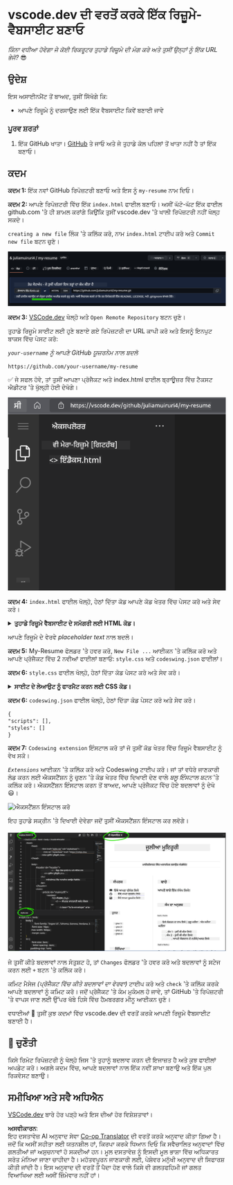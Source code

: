 <!--
CO_OP_TRANSLATOR_METADATA:
{
  "original_hash": "2fcb983b8dbadadb1bc2e97f8c12dac5",
  "translation_date": "2025-08-25T23:23:45+00:00",
  "source_file": "8-code-editor/1-using-a-code-editor/assignment.md",
  "language_code": "pa"
}
-->
# vscode.dev ਦੀ ਵਰਤੋਂ ਕਰਕੇ ਇੱਕ ਰਿਜ਼ੂਮੇ-ਵੈਬਸਾਈਟ ਬਣਾਓ

_ਕਿੰਨਾ ਵਧੀਆ ਹੋਵੇਗਾ ਜੇ ਕੋਈ ਰਿਕਰੂਟਰ ਤੁਹਾਡੇ ਰਿਜ਼ੂਮੇ ਦੀ ਮੰਗ ਕਰੇ ਅਤੇ ਤੁਸੀਂ ਉਨ੍ਹਾਂ ਨੂੰ ਇੱਕ URL ਭੇਜੋ?_ 😎

## ਉਦੇਸ਼

ਇਸ ਅਸਾਈਨਮੈਂਟ ਤੋਂ ਬਾਅਦ, ਤੁਸੀਂ ਸਿੱਖੋਗੇ ਕਿ:

- ਆਪਣੇ ਰਿਜ਼ੂਮੇ ਨੂੰ ਦਰਸਾਉਣ ਲਈ ਇੱਕ ਵੈਬਸਾਈਟ ਕਿਵੇਂ ਬਣਾਈ ਜਾਵੇ

### ਪੂਰਵ ਸ਼ਰਤਾਂ

1. ਇੱਕ GitHub ਖਾਤਾ। [GitHub](https://github.com/) ਤੇ ਜਾਓ ਅਤੇ ਜੇ ਤੁਹਾਡੇ ਕੋਲ ਪਹਿਲਾਂ ਤੋਂ ਖਾਤਾ ਨਹੀਂ ਹੈ ਤਾਂ ਇੱਕ ਬਣਾਓ।

## ਕਦਮ

**ਕਦਮ 1:** ਇੱਕ ਨਵਾਂ GitHub ਰਿਪੋਜ਼ਟਰੀ ਬਣਾਓ ਅਤੇ ਇਸ ਨੂੰ `my-resume` ਨਾਮ ਦਿਓ।

**ਕਦਮ 2:** ਆਪਣੇ ਰਿਪੋਜ਼ਟਰੀ ਵਿੱਚ ਇੱਕ `index.html` ਫਾਈਲ ਬਣਾਓ। ਅਸੀਂ ਘੱਟੋ-ਘੱਟ ਇੱਕ ਫਾਈਲ github.com 'ਤੇ ਹੀ ਸ਼ਾਮਲ ਕਰਾਂਗੇ ਕਿਉਂਕਿ ਤੁਸੀਂ vscode.dev 'ਤੇ ਖਾਲੀ ਰਿਪੋਜ਼ਟਰੀ ਨਹੀਂ ਖੋਲ੍ਹ ਸਕਦੇ।

`creating a new file` ਲਿੰਕ 'ਤੇ ਕਲਿੱਕ ਕਰੋ, ਨਾਮ `index.html` ਟਾਈਪ ਕਰੋ ਅਤੇ `Commit new file` ਬਟਨ ਚੁਣੋ।

![github.com 'ਤੇ ਨਵੀਂ ਫਾਈਲ ਬਣਾਓ](../../../../translated_images/new-file-github.com.c886796d800e8056561829a181be1382c5303da9d902d8b2dd82b68a4806e21f.pa.png)

**ਕਦਮ 3:** [VSCode.dev](https://vscode.dev) ਖੋਲ੍ਹੋ ਅਤੇ `Open Remote Repository` ਬਟਨ ਚੁਣੋ।

ਤੁਹਾਡੇ ਰਿਜ਼ੂਮੇ ਸਾਈਟ ਲਈ ਹੁਣੇ ਬਣਾਏ ਗਏ ਰਿਪੋਜ਼ਟਰੀ ਦਾ URL ਕਾਪੀ ਕਰੋ ਅਤੇ ਇਸਨੂੰ ਇਨਪੁਟ ਬਾਕਸ ਵਿੱਚ ਪੇਸਟ ਕਰੋ:

_`your-username` ਨੂੰ ਆਪਣੇ GitHub ਯੂਜ਼ਰਨੇਮ ਨਾਲ ਬਦਲੋ_

```
https://github.com/your-username/my-resume
```

✅ ਜੇ ਸਫਲ ਹੋਵੇ, ਤਾਂ ਤੁਸੀਂ ਆਪਣਾ ਪ੍ਰੋਜੈਕਟ ਅਤੇ index.html ਫਾਈਲ ਬ੍ਰਾਊਜ਼ਰ ਵਿੱਚ ਟੈਕਸਟ ਐਡੀਟਰ 'ਤੇ ਖੁੱਲ੍ਹੀ ਹੋਈ ਦੇਖੋਗੇ।

![ਨਵੀਂ ਫਾਈਲ ਬਣਾਓ](../../../../translated_images/project-on-vscode.dev.e79815a9a95ee7feac72ebe5c941c91279716be37c575dbdbf2f43bea2c7d8b6.pa.png)

**ਕਦਮ 4:** `index.html` ਫਾਈਲ ਖੋਲ੍ਹੋ, ਹੇਠਾਂ ਦਿੱਤਾ ਕੋਡ ਆਪਣੇ ਕੋਡ ਖੇਤਰ ਵਿੱਚ ਪੇਸਟ ਕਰੋ ਅਤੇ ਸੇਵ ਕਰੋ।

<details>
    <summary><b>ਤੁਹਾਡੇ ਰਿਜ਼ੂਮੇ ਵੈਬਸਾਈਟ ਦੇ ਸਮੱਗਰੀ ਲਈ HTML ਕੋਡ।</b></summary>
    
        <html>

            <head>
                <link href="style.css" rel="stylesheet">
                <link rel="stylesheet" href="https://cdnjs.cloudflare.com/ajax/libs/font-awesome/5.15.4/css/all.min.css">
                <title>ਤੁਹਾਡਾ ਨਾਮ ਇੱਥੇ ਲਿਖੋ!</title>
            </head>
            <body>
                <header id="header">
                    <!-- ਰਿਜ਼ੂਮੇ ਹੈਡਰ ਤੁਹਾਡੇ ਨਾਮ ਅਤੇ ਟਾਈਟਲ ਨਾਲ -->
                    <h1>ਤੁਹਾਡਾ ਨਾਮ ਇੱਥੇ ਲਿਖੋ!</h1>
                    <hr>
                    ਤੁਹਾਡਾ ਰੋਲ!
                    <hr>
                </header>
                <main>
                    <article id="mainLeft">
                        <section>
                            <h2>ਸੰਪਰਕ</h2>
                            <!-- ਸੰਪਰਕ ਜਾਣਕਾਰੀ ਸਮੇਤ ਸੋਸ਼ਲ ਮੀਡੀਆ -->
                            <p>
                                <i class="fa fa-envelope" aria-hidden="true"></i>
                                <a href="mailto:username@domain.top-level domain">ਆਪਣਾ ਈਮੇਲ ਇੱਥੇ ਲਿਖੋ</a>
                            </p>
                            <p>
                                <i class="fab fa-github" aria-hidden="true"></i>
                                <a href="github.com/yourGitHubUsername">ਆਪਣਾ ਯੂਜ਼ਰਨੇਮ ਇੱਥੇ ਲਿਖੋ!</a>
                            </p>
                            <p>
                                <i class="fab fa-linkedin" aria-hidden="true"></i>
                                <a href="linkedin.com/yourLinkedInUsername">ਆਪਣਾ ਯੂਜ਼ਰਨੇਮ ਇੱਥੇ ਲਿਖੋ!</a>
                            </p>
                        </section>
                        <section>
                            <h2>ਹੁਨਰ</h2>
                            <!-- ਤੁਹਾਡੇ ਹੁਨਰ -->
                            <ul>
                                <li>ਹੁਨਰ 1!</li>
                                <li>ਹੁਨਰ 2!</li>
                                <li>ਹੁਨਰ 3!</li>
                                <li>ਹੁਨਰ 4!</li>
                            </ul>
                        </section>
                        <section>
                            <h2>ਸਿੱਖਿਆ</h2>
                            <!-- ਤੁਹਾਡੀ ਸਿੱਖਿਆ -->
                            <h3>ਆਪਣਾ ਕੋਰਸ ਇੱਥੇ ਲਿਖੋ!</h3>
                            <p>
                                ਆਪਣਾ ਸੰਸਥਾਨ ਇੱਥੇ ਲਿਖੋ!
                            </p>
                            <p>
                                ਸ਼ੁਰੂ - ਖਤਮ ਮਿਤੀ
                            </p>
                        </section>            
                    </article>
                    <article id="mainRight">
                        <section>
                            <h2>ਬਾਰੇ</h2>
                            <!-- ਤੁਹਾਡੇ ਬਾਰੇ -->
                            <p>ਆਪਣੇ ਬਾਰੇ ਕੁਝ ਲਿਖੋ!</p>
                        </section>
                        <section>
                            <h2>ਕੰਮ ਦਾ ਤਜਰਬਾ</h2>
                            <!-- ਤੁਹਾਡਾ ਕੰਮ ਦਾ ਤਜਰਬਾ -->
                            <h3>ਨੌਕਰੀ ਦਾ ਟਾਈਟਲ</h3>
                            <p>
                                ਸੰਸਥਾ ਦਾ ਨਾਮ ਇੱਥੇ ਲਿਖੋ | ਸ਼ੁਰੂ ਮਹੀਨਾ – ਖਤਮ ਮਹੀਨਾ
                            </p>
                            <ul>
                                    <li>ਟਾਸਕ 1 - ਤੁਸੀਂ ਕੀ ਕੀਤਾ!</li>
                                    <li>ਟਾਸਕ 2 - ਤੁਸੀਂ ਕੀ ਕੀਤਾ!</li>
                                    <li>ਤੁਹਾਡੇ ਯੋਗਦਾਨ ਦੇ ਨਤੀਜੇ/ਅਸਰ ਲਿਖੋ</li>
                                    
                            </ul>
                            <h3>ਨੌਕਰੀ ਦਾ ਟਾਈਟਲ 2</h3>
                            <p>
                                ਸੰਸਥਾ ਦਾ ਨਾਮ ਇੱਥੇ ਲਿਖੋ | ਸ਼ੁਰੂ ਮਹੀਨਾ – ਖਤਮ ਮਹੀਨਾ
                            </p>
                            <ul>
                                    <li>ਟਾਸਕ 1 - ਤੁਸੀਂ ਕੀ ਕੀਤਾ!</li>
                                    <li>ਟਾਸਕ 2 - ਤੁਸੀਂ ਕੀ ਕੀਤਾ!</li>
                                    <li>ਤੁਹਾਡੇ ਯੋਗਦਾਨ ਦੇ ਨਤੀਜੇ/ਅਸਰ ਲਿਖੋ</li>
                                    
                            </ul>
                        </section>
                    </article>
                </main>
            </body>
        </html>
</details>

ਆਪਣੇ ਰਿਜ਼ੂਮੇ ਦੇ ਵੇਰਵੇ _placeholder text_ ਨਾਲ ਬਦਲੋ।

**ਕਦਮ 5:** My-Resume ਫੋਲਡਰ 'ਤੇ ਹਵਰ ਕਰੋ, `New File ...` ਆਈਕਨ 'ਤੇ ਕਲਿੱਕ ਕਰੋ ਅਤੇ ਆਪਣੇ ਪ੍ਰੋਜੈਕਟ ਵਿੱਚ 2 ਨਵੀਆਂ ਫਾਈਲਾਂ ਬਣਾਓ: `style.css` ਅਤੇ `codeswing.json` ਫਾਈਲਾਂ।

**ਕਦਮ 6:** `style.css` ਫਾਈਲ ਖੋਲ੍ਹੋ, ਹੇਠਾਂ ਦਿੱਤਾ ਕੋਡ ਪੇਸਟ ਕਰੋ ਅਤੇ ਸੇਵ ਕਰੋ।

<details>
        <summary><b>ਸਾਈਟ ਦੇ ਲੇਆਉਟ ਨੂੰ ਫਾਰਮੈਟ ਕਰਨ ਲਈ CSS ਕੋਡ।</b></summary>
            
            body {
                font-family: 'Segoe UI', Tahoma, Geneva, Verdana, sans-serif;
                font-size: 16px;
                max-width: 960px;
                margin: auto;
            }
            h1 {
                font-size: 3em;
                letter-spacing: .6em;
                padding-top: 1em;
                padding-bottom: 1em;
            }

            h2 {
                font-size: 1.5em;
                padding-bottom: 1em;
            }

            h3 {
                font-size: 1em;
                padding-bottom: 1em;
            }
            main { 
                display: grid;
                grid-template-columns: 40% 60%;
                margin-top: 3em;
            }
            header {
                text-align: center;
                margin: auto 2em;
            }

            section {
                margin: auto 1em 4em 2em;
            }

            i {
                margin-right: .5em;
            }

            p {
                margin: .2em auto
            }

            hr {
                border: none;
                background-color: lightgray;
                height: 1px;
            }

            h1, h2, h3 {
                font-weight: 100;
                margin-bottom: 0;
            }
            #mainLeft {
                border-right: 1px solid lightgray;
            }
            
</details>

**ਕਦਮ 6:** `codeswing.json` ਫਾਈਲ ਖੋਲ੍ਹੋ, ਹੇਠਾਂ ਦਿੱਤਾ ਕੋਡ ਪੇਸਟ ਕਰੋ ਅਤੇ ਸੇਵ ਕਰੋ।

    {
    "scripts": [],
    "styles": []
    }

**ਕਦਮ 7:** `Codeswing extension` ਇੰਸਟਾਲ ਕਰੋ ਤਾਂ ਜੋ ਤੁਸੀਂ ਕੋਡ ਖੇਤਰ ਵਿੱਚ ਰਿਜ਼ੂਮੇ ਵੈਬਸਾਈਟ ਨੂੰ ਵੇਖ ਸਕੋ।

_`Extensions`_ ਆਈਕਨ 'ਤੇ ਕਲਿੱਕ ਕਰੋ ਅਤੇ Codeswing ਟਾਈਪ ਕਰੋ। ਜਾਂ ਤਾਂ ਵਧੇਰੇ ਜਾਣਕਾਰੀ ਲੋਡ ਕਰਨ ਲਈ ਐਕਸਟੈਂਸ਼ਨ ਨੂੰ ਚੁਣਨ 'ਤੇ ਕੋਡ ਖੇਤਰ ਵਿੱਚ ਦਿਖਾਈ ਦੇਣ ਵਾਲੇ _ਬਲੂ ਇੰਸਟਾਲ ਬਟਨ_ 'ਤੇ ਕਲਿੱਕ ਕਰੋ। ਐਕਸਟੈਂਸ਼ਨ ਇੰਸਟਾਲ ਕਰਨ ਤੋਂ ਬਾਅਦ, ਆਪਣੇ ਪ੍ਰੋਜੈਕਟ ਵਿੱਚ ਹੋਏ ਬਦਲਾਵਾਂ ਨੂੰ ਦੇਖੋ 😃।

![ਐਕਸਟੈਂਸ਼ਨ ਇੰਸਟਾਲ ਕਰੋ](../../../../8-code-editor/images/install-extension.gif)

ਇਹ ਤੁਹਾਡੇ ਸਕ੍ਰੀਨ 'ਤੇ ਦਿਖਾਈ ਦੇਵੇਗਾ ਜਦੋਂ ਤੁਸੀਂ ਐਕਸਟੈਂਸ਼ਨ ਇੰਸਟਾਲ ਕਰ ਲਵੋਗੇ।

![Codeswing ਐਕਸਟੈਂਸ਼ਨ](../../../../translated_images/after-codeswing-extension-pb.0ebddddcf73b550994947a9084e35e2836c713ae13839d49628e3c764c1cfe83.pa.png)

ਜੇ ਤੁਸੀਂ ਕੀਤੇ ਬਦਲਾਵਾਂ ਨਾਲ ਸੰਤੁਸ਼ਟ ਹੋ, ਤਾਂ `Changes` ਫੋਲਡਰ 'ਤੇ ਹਵਰ ਕਰੋ ਅਤੇ ਬਦਲਾਵਾਂ ਨੂੰ ਸਟੇਜ ਕਰਨ ਲਈ `+` ਬਟਨ 'ਤੇ ਕਲਿੱਕ ਕਰੋ।

ਕਮਿਟ ਮੈਸੇਜ _(ਪ੍ਰੋਜੈਕਟ ਵਿੱਚ ਕੀਤੇ ਬਦਲਾਵਾਂ ਦਾ ਵੇਰਵਾ)_ ਟਾਈਪ ਕਰੋ ਅਤੇ `check` 'ਤੇ ਕਲਿੱਕ ਕਰਕੇ ਆਪਣੇ ਬਦਲਾਵਾਂ ਨੂੰ ਕਮਿਟ ਕਰੋ। ਜਦੋਂ ਪ੍ਰੋਜੈਕਟ 'ਤੇ ਕੰਮ ਮੁਕੰਮਲ ਹੋ ਜਾਵੇ, ਤਾਂ GitHub 'ਤੇ ਰਿਪੋਜ਼ਟਰੀ 'ਤੇ ਵਾਪਸ ਜਾਣ ਲਈ ਉੱਪਰ ਖੱਬੇ ਹਿਸੇ ਵਿੱਚ ਹੈਮਬਰਗਰ ਮੀਨੂ ਆਈਕਨ ਚੁਣੋ।

ਵਧਾਈਆਂ 🎉 ਤੁਸੀਂ ਕੁਝ ਕਦਮਾਂ ਵਿੱਚ vscode.dev ਦੀ ਵਰਤੋਂ ਕਰਕੇ ਆਪਣੀ ਰਿਜ਼ੂਮੇ ਵੈਬਸਾਈਟ ਬਣਾਈ ਹੈ।

## 🚀 ਚੁਣੌਤੀ

ਕਿਸੇ ਰਿਮੋਟ ਰਿਪੋਜ਼ਟਰੀ ਨੂੰ ਖੋਲ੍ਹੋ ਜਿਸ 'ਤੇ ਤੁਹਾਨੂੰ ਬਦਲਾਵ ਕਰਨ ਦੀ ਇਜਾਜ਼ਤ ਹੈ ਅਤੇ ਕੁਝ ਫਾਈਲਾਂ ਅਪਡੇਟ ਕਰੋ। ਅਗਲੇ ਕਦਮ ਵਿੱਚ, ਆਪਣੇ ਬਦਲਾਵਾਂ ਨਾਲ ਇੱਕ ਨਵੀਂ ਸ਼ਾਖਾ ਬਣਾਉ ਅਤੇ ਇੱਕ ਪੁਲ ਰਿਕਵੇਸਟ ਬਣਾਉ।

## ਸਮੀਖਿਆ ਅਤੇ ਸਵੈ ਅਧਿਐਨ

[VSCode.dev](https://code.visualstudio.com/docs/editor/vscode-web?WT.mc_id=academic-0000-alfredodeza) ਬਾਰੇ ਹੋਰ ਪੜ੍ਹੋ ਅਤੇ ਇਸ ਦੀਆਂ ਹੋਰ ਵਿਸ਼ੇਸ਼ਤਾਵਾਂ।

**ਅਸਵੀਕਾਰਨ**:  
ਇਹ ਦਸਤਾਵੇਜ਼ AI ਅਨੁਵਾਦ ਸੇਵਾ [Co-op Translator](https://github.com/Azure/co-op-translator) ਦੀ ਵਰਤੋਂ ਕਰਕੇ ਅਨੁਵਾਦ ਕੀਤਾ ਗਿਆ ਹੈ। ਜਦੋਂ ਕਿ ਅਸੀਂ ਸਹੀਤਾ ਲਈ ਯਤਨਸ਼ੀਲ ਹਾਂ, ਕਿਰਪਾ ਕਰਕੇ ਧਿਆਨ ਦਿਓ ਕਿ ਸਵੈਚਾਲਿਤ ਅਨੁਵਾਦਾਂ ਵਿੱਚ ਗਲਤੀਆਂ ਜਾਂ ਅਸੁਚਨਾਵਾਂ ਹੋ ਸਕਦੀਆਂ ਹਨ। ਮੂਲ ਦਸਤਾਵੇਜ਼ ਨੂੰ ਇਸਦੀ ਮੂਲ ਭਾਸ਼ਾ ਵਿੱਚ ਅਧਿਕਾਰਤ ਸਰੋਤ ਮੰਨਿਆ ਜਾਣਾ ਚਾਹੀਦਾ ਹੈ। ਮਹੱਤਵਪੂਰਨ ਜਾਣਕਾਰੀ ਲਈ, ਪੇਸ਼ੇਵਰ ਮਨੁੱਖੀ ਅਨੁਵਾਦ ਦੀ ਸਿਫਾਰਸ਼ ਕੀਤੀ ਜਾਂਦੀ ਹੈ। ਇਸ ਅਨੁਵਾਦ ਦੀ ਵਰਤੋਂ ਤੋਂ ਪੈਦਾ ਹੋਣ ਵਾਲੇ ਕਿਸੇ ਵੀ ਗਲਤਫਹਿਮੀ ਜਾਂ ਗਲਤ ਵਿਆਖਿਆ ਲਈ ਅਸੀਂ ਜ਼ਿੰਮੇਵਾਰ ਨਹੀਂ ਹਾਂ।